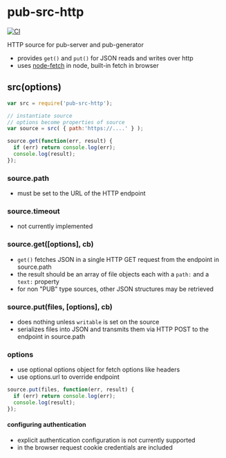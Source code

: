 # pub-src-http
[![CI](https://github.com/jldec/pub-src-http/workflows/CI/badge.svg)](https://github.com/jldec/pub-src-http/actions)

HTTP source for pub-server and pub-generator

* provides `get()` and `put()` for JSON reads and writes over http
* uses [node-fetch](https://github.com/node-fetch/node-fetch) in node, built-in fetch in browser

## src(options)

```javascript
var src = require('pub-src-http');

// instantiate source
// options become properties of source
var source = src( { path:'https://....' } );

source.get(function(err, result) {
  if (err) return console.log(err);
  console.log(result);
});

```
### source.path
- must be set to the URL of the HTTP endpoint

### source.timeout
- not currently implemented

### source.get([options], cb)
- `get()` fetches JSON in a single HTTP GET request from the endpoint in source.path
- the result should be an array of file objects each with a `path:` and a `text:` property
- for non "PUB" type sources, other JSON structures may be retrieved

### source.put(files, [options], cb)
- does nothing unless `writable` is set on the source
- serializes files into JSON and transmits them via HTTP POST to the endpoint in source.path

### options
- use optional options object for fetch options like headers
- use options.url to override endpoint

```javascript
source.put(files, function(err, result) {
  if (err) return console.log(err);
  console.log(result);
});
```

#### configuring authentication
- explicit authentication configuration is not currently supported
- in the browser request cookie credentials are included
